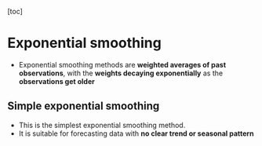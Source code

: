 [toc]

# Exponential smoothing

- Exponential smoothing methods are **weighted averages of past observations**, with the **weights decaying exponentially** as the **observations get older** 

## Simple exponential smoothing

- This is the simplest exponential smoothing method.
- It is suitable for forecasting data with **no clear trend or seasonal pattern** 


